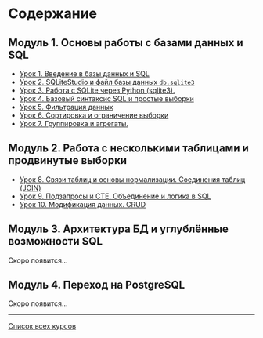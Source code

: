 # Содержание

## Модуль 1. Основы работы с базами данных и SQL

- [Урок 1. Введение в базы данных и SQL](lesson01.md)
- [Урок 2. SQLiteStudio и файл базы данных `db.sqlite3`](lesson02.md)
- [Урок 3. Работа с SQLite через Python (sqlite3).](lesson03.md)
- [Урок 4. Базовый синтаксис SQL и простые выборки](lesson04.md)
- [Урок 5. Фильтрация данных](lesson05.md)
- [Урок 6. Сортировка и ограничение выборки](lesson06.md)
- [Урок 7. Группировка и агрегаты.](lesson07.md)

## Модуль 2. Работа с несколькими таблицами и продвинутые выборки

- [Урок 8. Связи таблиц и основы нормализации. Соединения таблиц (JOIN)](lesson08.md)
- [Урок 9. Подзапросы и CTE. Объединение и логика в SQL](lesson09.md)
- [Урок 10. Модификация данных. CRUD](lesson10.md)

## Модуль 3. Архитектура БД и углублённые возможности SQL

Скоро появится...

## Модуль 4. Переход на PostgreSQL

Скоро появится...

---

[Список всех курсов](../README.md)
